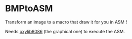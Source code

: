 # BMPtoASM
Transform an image to a macro that draw it for you in ASM !

Needs [oxylib8086](https://github.com/oxypomme/oxylib8086) (the graphical one) to execute the ASM.
